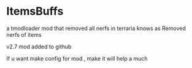 # ItemsBuffs
a tmodloader mod that removed all nerfs in terraria
knows as Removed nerfs of items

v2.7
mod added to github 

If u want make config for mod , make it will help a much
